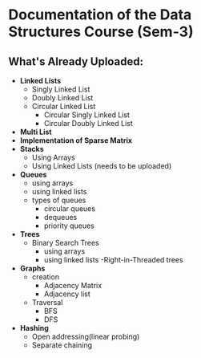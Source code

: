 # Documentation of the Data Structures Course (Sem-3)

## What's Already Uploaded:

- **Linked Lists**
  - Singly Linked List
  - Doubly Linked List
  - Circular Linked List
    - Circular Singly Linked List
    - Circular Doubly Linked List
- **Multi List**
- **Implementation of Sparse Matrix**
- **Stacks**
  - Using Arrays
  - Using Linked Lists (needs to be uploaded)
- **Queues**
  - using arrays
  - using linked lists
  - types of queues
    - circular queues
    - dequeues
    - priority queues
- **Trees**
  - Binary Search Trees
    - using arrays
    - using linked lists
  -Right-in-Threaded trees
- **Graphs**
  - creation 
    - Adjacency Matrix
    - Adjacency list
  - Traversal 
    - BFS
    - DFS
- **Hashing**
  - Open addressing(linear probing)
  - Separate chaining
